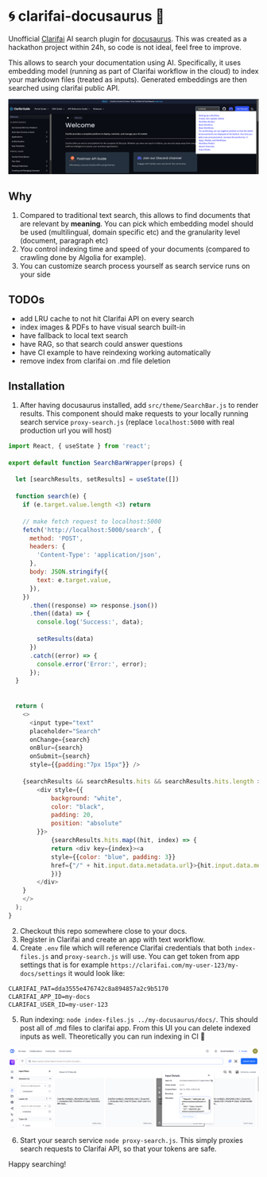# 🌀 clarifai-docusaurus 🦖
Unofficial [Clarifai](https://www.clarifai.com/) AI search plugin for [docusaurus](https://docusaurus.io/). This was created as a hackathon project within 24h, so code is not ideal, feel free to improve.

This allows to search your documentation using AI. Specifically, it uses embedding model (running as part of Clarifai workflow in the cloud) to index your markdown files (treated as inputs). Generated embeddings are then searched using clarifai public API. 

![](docs/example.png)

## Why
1. Compared to traditional text search, this allows to find documents that are relevant by **meaning**. You can pick which embedding model should be used (multilingual, domain specific etc) and the granularity level (document, paragraph etc)
2. You control indexing time and speed of your documents (compared to crawling done by Algolia for example).
3. You can customize search process yourself as search service runs on your side

## TODOs
- add LRU cache to not hit Clarifai API on every search
- index images & PDFs to have visual search built-in
- have fallback to local text search
- have RAG, so that search could answer questions
- have CI example to have reindexing working automatically
- remove index from clarifai on .md file deletion

## Installation
1. After having docusaurus installed, add `src/theme/SearchBar.js` to render results. This component should make requests to your locally running search service `proxy-search.js` (replace `localhost:5000` with real production url you will host)

```js
import React, { useState } from 'react';

export default function SearchBarWrapper(props) {

  let [searchResults, setResults] = useState([])

  function search(e) {
    if (e.target.value.length <3) return
  
    // make fetch request to localhost:5000
    fetch('http://localhost:5000/search', {
      method: 'POST',
      headers: {
        'Content-Type': 'application/json',
      },
      body: JSON.stringify({ 
        text: e.target.value,
      }),
    })
      .then((response) => response.json())
      .then((data) => {
        console.log('Success:', data);

        setResults(data)
      })
      .catch((error) => {
        console.error('Error:', error);
      });
  }
  

  return (
    <>
      <input type="text" 
      placeholder="Search" 
      onChange={search}
      onBlur={search} 
      onSubmit={search}
      style={{padding:"7px 15px"}} />

    {searchResults && searchResults.hits && searchResults.hits.length > 0 &&
        <div style={{
            background: "white",
            color: "black",
            padding: 20,
            position: "absolute"
        }}>
            {searchResults.hits.map((hit, index) => {
            return <div key={index}><a
            style={{color: "blue", padding: 3}}
            href={"/" + hit.input.data.metadata.url}>{hit.input.data.metadata.title}</a></div>
            })}
        </div>
    }
    </>
  );
}

```


2. Checkout this repo somewhere close to your docs. 
3. Register in Clarifai and create an app with text workflow.
4. Create `.env` file which will reference Clarifai credentials that both `index-files.js` and `proxy-search.js` will use. 
You can get token from app settings that is for example `https://clarifai.com/my-user-123/my-docs/settings` it would look like:

```
CLARIFAI_PAT=dda3555e476742c8a894857a2c9b5170
CLARIFAI_APP_ID=my-docs
CLARIFAI_USER_ID=my-user-123
```

5. Run indexing: `node index-files.js ../my-docusaurus/docs/`. This should post all of .md files to clarifai app. From this UI you can delete indexed inputs as well. Theoretically you can run indexing in CI 🤔

![](docs/indexed-files.png)

6. Start your search service `node proxy-search.js`. This simply proxies search requests to Clarifai API, so that your tokens are safe.

Happy searching!

